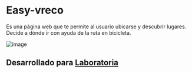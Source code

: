 # Easy-vreco
Es una página web que te permite al usuario ubicarse y descubrir lugares. Decide a dónde ir con ayuda de la ruta en bicicleta.

![image](https://user-images.githubusercontent.com/32288071/37632960-7de37d0c-2bbe-11e8-8d2f-a852bcc5b118.png)

## Desarrollado para [Laboratoria](http://laboratoria.la)

